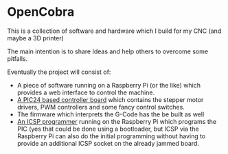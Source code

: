 # OpenCobra
This is a collection of software and hardware which I build for my CNC (and maybe a 3D printer)

The main intention is to share Ideas and help others to overcome some pitfalls.

Eventually the project will consist of:
* A piece of software running on a Raspberry Pi (or the like) which provides a web interface to control the machine. 
* [A PIC24 based controller board](alig-board/README.md) which contains the stepper motor drivers, PWM controllers and some fancy control switches.
* The firmware which interprets the G-Code has the be built as well
* [An ICSP programmer](raspicsp/README.md) running on the Raspberry Pi which programs the PIC (yes that could be done using a bootloader, but
  ICSP via the Raspberry Pi can also do the initial programming without having to provide an additional ICSP socket on the already jammed board.

